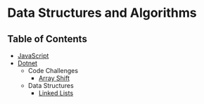 # Data Structures and Algorithms
## Table of Contents

- [JavaScript](JavaScript/README.md)
- [Dotnet](Dotnet/README.md)
    - Code Challenges
        - [Array Shift](Dotnet/code-challenges/ArrayShift/README.md)
    - Data Structures
        - [Linked Lists](Dotnet/data-structures/LinkedListLibrary/README.md)